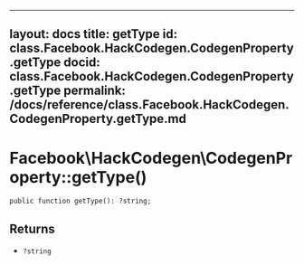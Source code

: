
***

layout: docs
title: getType
id: class.Facebook.HackCodegen.CodegenProperty.getType
docid: class.Facebook.HackCodegen.CodegenProperty.getType
permalink: /docs/reference/class.Facebook.HackCodegen.CodegenProperty.getType.md
---







# Facebook\\HackCodegen\\CodegenProperty::getType()




``` Hack
public function getType(): ?string;
```




## Returns




+ ` ?string `